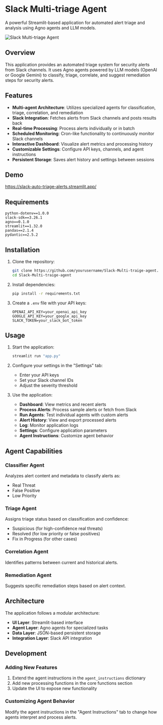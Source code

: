 # Slack Multi-triage Agent

A powerful Streamlit-based application for automated alert triage and analysis using Agno agents and LLM models.

![Slack Multi-triage Agent](https://img.shields.io/badge/version-1.0.0-blue)


## Overview

This application provides an automated triage system for security alerts from Slack channels. It uses Agno agents powered by LLM models (OpenAI or Google Gemini) to classify, triage, correlate, and suggest remediation steps for security alerts.

## Features

- **Multi-agent Architecture**: Utilizes specialized agents for classification, triage, correlation, and remediation
- **Slack Integration**: Fetches alerts from Slack channels and posts results back
- **Real-time Processing**: Process alerts individually or in batch
- **Scheduled Monitoring**: Cron-like functionality to continuously monitor Slack channels
- **Interactive Dashboard**: Visualize alert metrics and processing history
- **Customizable Settings**: Configure API keys, channels, and agent instructions
- **Persistent Storage**: Saves alert history and settings between sessions

## Demo
https://slack-auto-triage-alerts.streamlit.app/

## Requirements

```
python-dotenv==1.0.0
slack-sdk==3.26.1
agno==0.1.0
streamlit==1.32.0
pandas==2.1.4
pydantic==2.5.2
```

## Installation

1. Clone the repository:
   ```bash
   git clone https://github.com/yourusername/Slack-Multi-traige-agent.git
   cd Slack-Multi-traige-agent
   ```

2. Install dependencies:
   ```bash
   pip install -r requirements.txt
   ```

3. Create a `.env` file with your API keys:
   ```
   OPENAI_API_KEY=your_openai_api_key
   GOOGLE_API_KEY=your_google_api_key
   SLACK_TOKEN=your_slack_bot_token
   ```

## Usage

1. Start the application:
   ```bash
   streamlit run "app.py"
   ```

2. Configure your settings in the "Settings" tab:
   - Enter your API keys
   - Set your Slack channel IDs
   - Adjust the severity threshold

3. Use the application:
   - **Dashboard**: View metrics and recent alerts
   - **Process Alerts**: Process sample alerts or fetch from Slack
   - **Run Agents**: Test individual agents with custom alerts
   - **Alert History**: View and export processed alerts
   - **Log**: Monitor application logs
   - **Settings**: Configure application parameters
   - **Agent Instructions**: Customize agent behavior

## Agent Capabilities

### Classifier Agent
Analyzes alert content and metadata to classify alerts as:
- Real Threat
- False Positive
- Low Priority

### Triage Agent
Assigns triage status based on classification and confidence:
- Suspicious (for high-confidence real threats)
- Resolved (for low priority or false positives)
- Fix in Progress (for other cases)

### Correlation Agent
Identifies patterns between current and historical alerts.

### Remediation Agent
Suggests specific remediation steps based on alert context.

## Architecture

The application follows a modular architecture:
- **UI Layer**: Streamlit-based interface
- **Agent Layer**: Agno agents for specialized tasks
- **Data Layer**: JSON-based persistent storage
- **Integration Layer**: Slack API integration

## Development

### Adding New Features

1. Extend the agent instructions in the `agent_instructions` dictionary
2. Add new processing functions in the core functions section
3. Update the UI to expose new functionality

### Customizing Agent Behavior

Modify the agent instructions in the "Agent Instructions" tab to change how agents interpret and process alerts.
